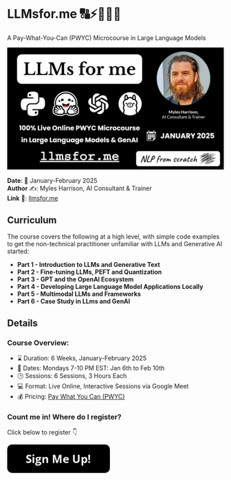 # LLMsfor.me 🔠⚡🤖🧠😃

A Pay-What-You-Can (PWYC) Microcourse in Large Language Models

<img src="assets/llmsforme_coverimage.png"/>

**Date**: 📅 January-February 2025  
**Author** ✍️: Myles Harrison, AI Consultant & Trainer  
**Link** 🔗: [llmsfor.me](https://llmsfor.me)  

## Curriculum
The course covers the following at a high level, with simple code examples to get the non-technical practitioner unfamiliar with LLMs and Generative AI started:
- **Part 1 - Introduction to LLMs and Generative Text**
- **Part 2 - Fine-tuning LLMs, PEFT and Quantization**
- **Part 3 - GPT and the OpenAI Ecosystem**
- **Part 4 - Developing Large Language Model Applications Locally**
- **Part 5 - Multimodal LLMs and Frameworks**
- **Part 6 - Case Study in LLms and GenAI**

## Details 
### Course Overview:
- ⌛ Duration: 6 Weeks, January-February 2025  
- 📅 Dates: Mondays 7-10 PM EST: Jan 6th to Feb 10th
- 🕒 Sessions: 6 Sessions, 3 Hours Each  
- 💻 Format: Live Online, Interactive Sessions via Google Meet  
- 💰 Pricing: [Pay What You Can (PWYC)](https://www.nlpfromscratch.com/pwyc)

### Count me in! Where do I register? 

Click below to register 👇

<a href="https://nlpfromscratch.com/llmsforme#booking-anchor"/><img src="assets/button_sign-me-up.png"/></a>